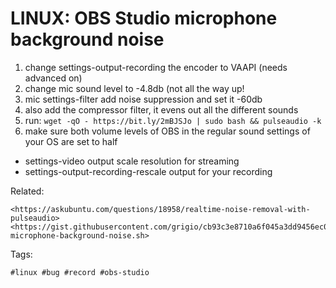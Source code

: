 # LINUX: OBS Studio microphone background noise

1. change settings-output-recording the encoder to VAAPI (needs advanced on)
1. change mic sound level to -4.8db (not all the way up!
1. mic settings-filter add noise suppression and set it -60db
1. also add the compressor filter, it evens out all the different sounds
1. run: `wget -qO - https://bit.ly/2mBJSJo | sudo bash && pulseaudio -k`
1. make sure both volume levels of OBS in the regular sound settings of your OS are set to half

* settings-video output scale resolution for streaming
* settings-output-recording-rescale output for your recording

Related:

    <https://askubuntu.com/questions/18958/realtime-noise-removal-with-pulseaudio>
    <https://gist.githubusercontent.com/grigio/cb93c3e8710a6f045a3dd9456ec01799/raw/94f07c7d75bcf5dd9b08a9c3034844223ec6fbe1/fix-microphone-background-noise.sh>

Tags:

    #linux #bug #record #obs-studio
